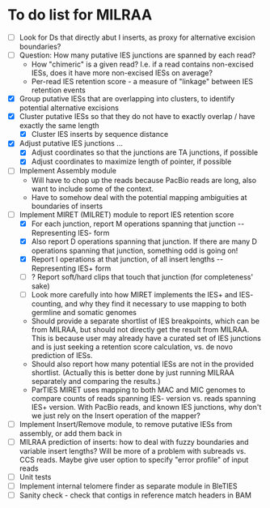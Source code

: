 To do list for MILRAA
=====================

 - [ ] Look for Ds that directly abut I inserts, as proxy for alternative
    excision boundaries?
 - [ ] Question: How many putative IES junctions are spanned by each read?
    - How "chimeric" is a given read? I.e. if a read contains non-excised IESs,
       does it have more non-excised IESs on average?
    - Per-read IES retention score - a measure of "linkage" between IES
       retention events
 - [x] Group putative IESs that are overlapping into clusters, to identify
     potential alternative excisions
 - [x] Cluster putative IESs so that they do not have to exactly overlap / have
     exactly the same length
   - [x] Cluster IES inserts by sequence distance
 - [x] Adjust putative IES junctions ...
   - [x] Adjust coordinates so that the junctions are TA junctions, if possible
   - [x] Adjust coordinates to maximize length of pointer, if possible
 - [ ] Implement Assembly module 
    - Will have to chop up the reads because PacBio reads are long, also want to
       include some of the context. 
    - Have to somehow deal with the potential mapping ambiguities at boundaries
       of inserts
 - [ ] Implement MIRET (MILRET) module to report IES retention score
    - [x] For each junction, report M operations spanning that junction 
        -- Representing IES- form
    - [x] Also report D operations spanning that junction. If there are many D
        operations spanning that junction, something odd is going on!
    - [x] Report I operations at that junction, of all insert lengths
        -- Representing IES+ form
    - [ ] ? Report soft/hard clips that touch that junction (for completeness'
        sake)
    - [ ] Look more carefully into how MIRET implements the IES+ and IES-
        counting, and why they find it necessary to use mapping to both germline
        and somatic genomes
    - Should provide a separate shortlist of IES breakpoints, which can be from
        MILRAA, but should not directly get the result from MILRAA. This is
        because user may already have a curated set of IES junctions and is just
        seeking a retention score calculation, vs. de novo prediction of IESs.
    - Should also report how many potential IESs are not in the provided
        shortlist. (Actually this is better done by just running MILRAA separately
        and comparing the results.)
    - ParTIES MIRET uses mapping to both MAC and MIC genomes to compare counts
        of reads spanning IES- version vs. reads spanning IES+ version. With
        PacBio reads, and known IES junctions, why don't we just rely on the
        Insert operation of the mapper? 
 - [ ] Implement Insert/Remove module, to remove putative IESs from assembly, or
     add them back in
 - [ ] MILRAA prediction of inserts: how to deal with fuzzy boundaries and
     variable insert lengths? Will be more of a problem with subreads vs. CCS
     reads. Maybe give user option to specify "error profile" of input reads
 - [ ] Unit tests
 - [ ] Implement internal telomere finder as separate module in BleTIES
 - [ ] Sanity check - check that contigs in reference match headers in BAM
